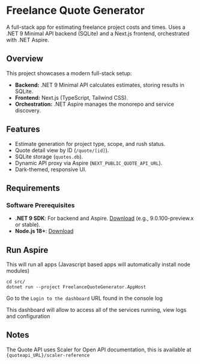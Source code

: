 # Freelance Quote Generator

A full-stack app for estimating freelance project costs and times. Uses a .NET 9 Minimal API backend (SQLite) and a Next.js frontend, orchestrated with .NET Aspire.

## Overview

This project showcases a modern full-stack setup:
- **Backend:** .NET 9 Minimal API calculates estimates, storing results in SQLite.
- **Frontend:** Next.js (TypeScript, Tailwind CSS).
- **Orchestration:** .NET Aspire manages the monorepo and service discovery.


## Features

- Estimate generation for project type, scope, and rush status.
- Quote detail view by ID (`/quote/[id]`).
- SQLite storage (`quotes.db`).
- Dynamic API proxy via Aspire (`NEXT_PUBLIC_QUOTE_API_URL`).
- Dark-themed, responsive UI.

## Requirements

### Software Prerequisites
- **.NET 9 SDK**: For backend and Aspire. [Download](https://dotnet.microsoft.com/download/dotnet/9.0) (e.g., 9.0.100-preview.x or stable).
- **Node.js 18+**: [Download](https://nodejs.org/)

## Run Aspire

This will run all apps (Javascript based apps will automatically install node modules)

```
cd src/
dotnet run --project FreelanceQuoteGenerator.AppHost

```

Go to the `Login to the dashboard` URL found in the console log

This dashboard will allow to access all of the services running, view logs and configuration


## Notes

The Quote API uses Scaler for Open API documentation, this is available at `{quoteapi_URL}/scaler-reference`



